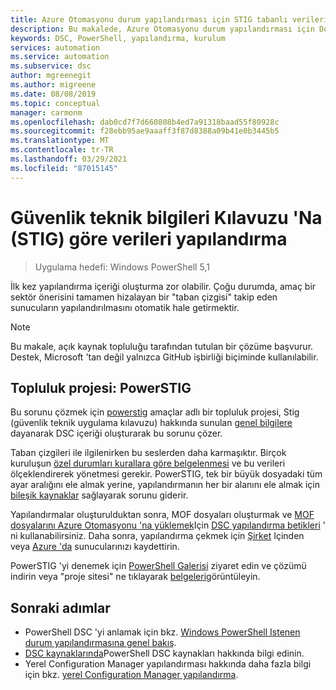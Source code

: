 ```yaml
---
title: Azure Otomasyonu durum yapılandırması için STIG tabanlı verileri yapılandırma
description: Bu makalede, Azure Otomasyonu durum yapılandırması için DoD STIG temelinde verilerin nasıl yapılandırılacağı açıklanır.
keywords: DSC, PowerShell, yapılandırma, kurulum
services: automation
ms.service: automation
ms.subservice: dsc
author: mgreenegit
ms.author: migreene
ms.date: 08/08/2019
ms.topic: conceptual
manager: carmonm
ms.openlocfilehash: dab0cd7f7d660808b4ed7a91318baad55f80928c
ms.sourcegitcommit: f28ebb95ae9aaaff3f87d8388a09b41e0b3445b5
ms.translationtype: MT
ms.contentlocale: tr-TR
ms.lasthandoff: 03/29/2021
ms.locfileid: "87015145"
---
```

# <a name="configure-data-based-on-security-technical-information-guide-stig"></a>Güvenlik teknik bilgileri Kılavuzu 'Na (STIG) göre verileri yapılandırma

> Uygulama hedefi: Windows PowerShell 5,1

İlk kez yapılandırma içeriği oluşturma zor olabilir.
Çoğu durumda, amaç bir sektör önerisini tamamen hizalayan bir "taban çizgisi" takip eden sunucuların yapılandırılmasını otomatik hale getirmektir.

> [!NOTE]
> Bu makale, açık kaynak topluluğu tarafından tutulan bir çözüme başvurur.
> Destek, Microsoft 'tan değil yalnızca GitHub işbirliği biçiminde kullanılabilir.

## <a name="community-project-powerstig"></a>Topluluk projesi: PowerSTIG

Bu sorunu çözmek için [powerstig](https://github.com/microsoft/powerstig) amaçlar adlı bir topluluk projesi, Stig (güvenlik teknik uygulama kılavuzu) hakkında sunulan [genel bilgilere](https://public.cyber.mil/stigs/) dayanarak DSC içeriği oluşturarak bu sorunu çözer.

Taban çizgileri ile ilgilenirken bu seslerden daha karmaşıktır.
Birçok kuruluşun [özel durumları kurallara göre belgelenmesi](https://github.com/microsoft/powerstig#powerstigdata) ve bu verileri ölçeklendirerek yönetmesi gerekir.
PowerSTIG, tek bir büyük dosyadaki tüm ayar aralığını ele almak yerine, yapılandırmanın her bir alanını ele almak için [bileşik kaynaklar](https://github.com/microsoft/powerstig#powerstigdsc) sağlayarak sorunu giderir.

Yapılandırmalar oluşturulduktan sonra, MOF dosyaları oluşturmak ve [MOF dosyalarını Azure Otomasyonu 'na yüklemek](./tutorial-configure-servers-desired-state.md#create-and-upload-a-configuration-to-azure-automation)Için [DSC yapılandırma betikleri](/powershell/scripting/dsc/configurations/configurations) ' ni kullanabilirsiniz.
Daha sonra, yapılandırma çekmek için [Şirket](./automation-dsc-onboarding.md#enable-physicalvirtual-linux-machines) Içinden veya [Azure 'da](./automation-dsc-onboarding.md#enable-azure-vms) sunucularınızı kaydettirin.

PowerSTIG 'yi denemek için [PowerShell Galerisi](https://www.powershellgallery.com) ziyaret edin ve çözümü indirin veya "proje sitesi" ne tıklayarak [belgeleri](https://github.com/microsoft/powerstig)görüntüleyin.

## <a name="next-steps"></a>Sonraki adımlar

- PowerShell DSC 'yi anlamak için bkz. [Windows PowerShell Istenen durum yapılandırmasına genel bakış](/powershell/scripting/dsc/overview/overview).
- [DSC kaynaklarında](/powershell/scripting/dsc/resources/resources)PowerShell DSC kaynakları hakkında bilgi edinin.
- Yerel Configuration Manager yapılandırması hakkında daha fazla bilgi için bkz. [yerel Configuration Manager yapılandırma](/powershell/scripting/dsc/managing-nodes/metaconfig).

